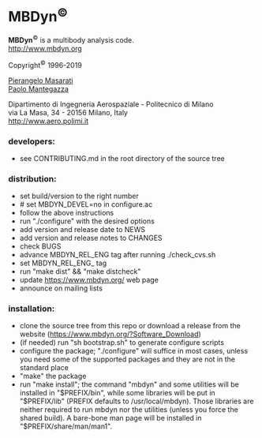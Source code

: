 # MBDyn<sup>&copy;</sup>
**MBDyn**<sup>&copy;</sup> is a multibody analysis code.   
http://www.mbdyn.org

Copyright<sup>&copy;</sup> 1996-2019

[Pierangelo Masarati](mailto:pierangelo.masarati@polimi.it)    
[Paolo Mantegazza](mailto:paolo.mantegazza@polimi.it)

Dipartimento di Ingegneria Aerospaziale - Politecnico di Milano    
via La Masa, 34 - 20156 Milano, Italy   
http://www.aero.polimi.it



### developers:
  - see CONTRIBUTING.md in the root directory of the source tree



### distribution:
  - set build/version to the right number
  - \# set MBDYN_DEVEL=no in configure.ac
  - follow the above instructions
  - run "./configure" with the desired options
  - add version and release date to NEWS
  - add version and release notes to CHANGES
  - check BUGS
  - advance MBDYN_REL_ENG tag after running ./check_cvs.sh
  - set MBDYN_REL_ENG_<version> tag
  - run "make dist" && "make distcheck"
  - update https://www.mbdyn.org/ web page
  - announce on mailing lists



### installation:
  - clone the source tree from this repo or download a release 
    from the website (https://www.mbdyn.org/?Software_Download)
  - (if needed) run "sh bootstrap.sh" to generate configure scripts
  - configure the package; "./configure" will suffice in most cases,
    unless you need some of the supported packages and they are not 
	in the standard place
  - "make" the package
  - run "make install"; the command "mbdyn" and some utilities will
	be installed in "$PREFIX/bin", while some libraries will be put
	in "$PREFIX/lib" (PREFIX defaults to /usr/local/mbdyn).
	Those libraries are neither required to run mbdyn nor the utilities
	(unless you force the shared build).
	A bare-bone man page will be installed in "$PREFIX/share/man/man1".